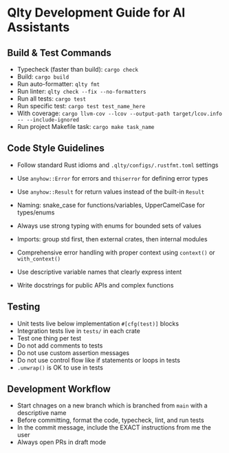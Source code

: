 # Qlty Development Guide for AI Assistants

## Build & Test Commands

- Typecheck (faster than build): `cargo check`
- Build: `cargo build`
- Run auto-formatter: `qlty fmt`
- Run linter: `qlty check --fix --no-formatters`
- Run all tests: `cargo test`
- Run specific test: `cargo test test_name_here`
- With coverage: `cargo llvm-cov --lcov --output-path target/lcov.info -- --include-ignored`
- Run project Makefile task: `cargo make task_name`

## Code Style Guidelines

- Follow standard Rust idioms and `.qlty/configs/.rustfmt.toml` settings
- Use `anyhow::Error` for errors and `thiserror` for defining error types
- Use `anyhow::Result` for return values instead of the built-in `Result`
- Naming: snake_case for functions/variables, UpperCamelCase for types/enums
- Always use strong typing with enums for bounded sets of values
- Imports: group std first, then external crates, then internal modules
- Comprehensive error handling with proper context using `context()` or `with_context()`

- Use descriptive variable names that clearly express intent
- Write docstrings for public APIs and complex functions

## Testing

- Unit tests live below implementation `#[cfg(test)]` blocks
- Integration tests live in `tests/` in each crate
- Test one thing per test
- Do not add comments to tests
- Do not use custom assertion messages
- Do not use control flow like if statements or loops in tests
- `.unwrap()` is OK to use in tests

## Development Workflow

- Start chnages on a new branch which is branched from `main` with a descriptive name
- Before committing, format the code, typecheck, lint, and run tests
- In the commit message, include the EXACT instructions from me the user
- Always open PRs in draft mode
